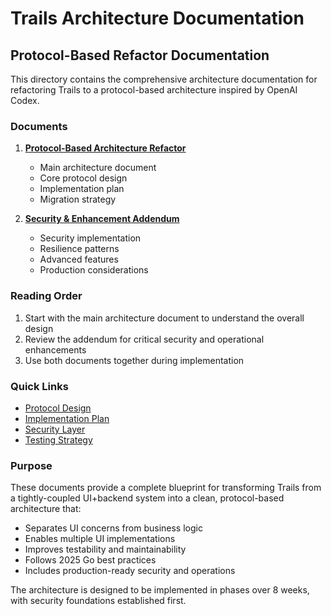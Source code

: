 # Trails Architecture Documentation

## Protocol-Based Refactor Documentation

This directory contains the comprehensive architecture documentation for refactoring Trails to a protocol-based architecture inspired by OpenAI Codex.

### Documents

1. **[Protocol-Based Architecture Refactor](./protocol-based-refactor.md)**
   - Main architecture document
   - Core protocol design
   - Implementation plan
   - Migration strategy
   
2. **[Security & Enhancement Addendum](./protocol-refactor-addendum.md)**
   - Security implementation
   - Resilience patterns
   - Advanced features
   - Production considerations

### Reading Order

1. Start with the main architecture document to understand the overall design
2. Review the addendum for critical security and operational enhancements
3. Use both documents together during implementation

### Quick Links

- [Protocol Design](./protocol-based-refactor.md#protocol-design)
- [Implementation Plan](./protocol-based-refactor.md#implementation-plan)
- [Security Layer](./protocol-refactor-addendum.md#1-security-layer)
- [Testing Strategy](./protocol-based-refactor.md#testing-strategy)

### Purpose

These documents provide a complete blueprint for transforming Trails from a tightly-coupled UI+backend system into a clean, protocol-based architecture that:

- Separates UI concerns from business logic
- Enables multiple UI implementations
- Improves testability and maintainability
- Follows 2025 Go best practices
- Includes production-ready security and operations

The architecture is designed to be implemented in phases over 8 weeks, with security foundations established first.
